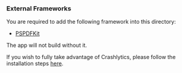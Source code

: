 ### External Frameworks

You are required to add the following framework into this directory:

- [PSPDFKit](https://pspdfkit.com)

The app will not build without it.

If you wish to fully take advantage of Crashlytics, please follow the installation steps [here](https://fabric.io/kits/ios/crashlytics/manual-install).